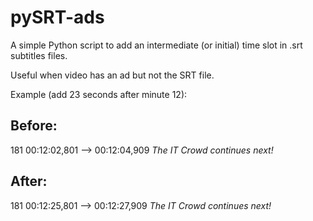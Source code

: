 pySRT-ads
=========

A simple Python script to add an intermediate (or initial) time slot in .srt subtitles files.

Useful when video has an ad but not the SRT file.

Example (add 23 seconds after minute 12):

Before:
-------
181
00:12:02,801 --> 00:12:04,909
<i>The IT Crowd continues next!</i>

After:
------
181
00:12:25,801 --> 00:12:27,909 
<i>The IT Crowd continues next!</i>
